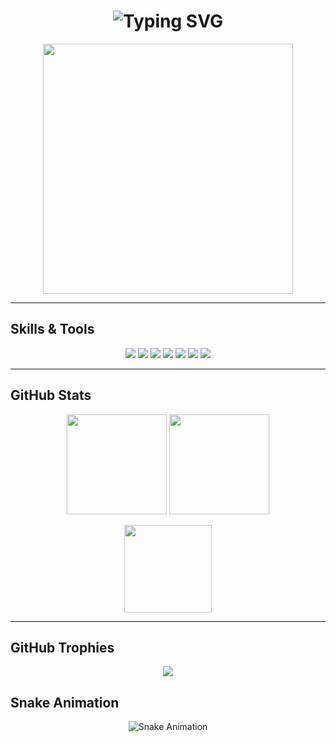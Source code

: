 <h1 align="center">
  <img src="https://readme-typing-svg.herokuapp.com?font=Fira+Code&size=30&pause=1000&center=true&vCenter=true&width=800&lines=Hi+I'm+Kirollos+👋;Software+Dev+Student;Cloud+%26+AI+Enthusiast;Cybersecurity+%26+ML+Fan;Future+Engineer+in+Canada" alt="Typing SVG" />
</h1>

<p align="center">
  <img src="https://media.giphy.com/media/qgQUggAC3Pfv687qPC/giphy.gif" width="400" />
</p>

---

## **Skills & Tools**
<p align="center">
  <img src="https://img.shields.io/badge/C++-00599C?style=for-the-badge&logo=c%2B%2B" />
  <img src="https://img.shields.io/badge/Python-3776AB?style=for-the-badge&logo=python" />
  <img src="https://img.shields.io/badge/Dart-0175C2?style=for-the-badge&logo=dart" />
  <img src="https://img.shields.io/badge/AWS-232F3E?style=for-the-badge&logo=amazon-aws" />
  <img src="https://img.shields.io/badge/Docker-2496ED?style=for-the-badge&logo=docker" />
  <img src="https://img.shields.io/badge/Linux-FCC624?style=for-the-badge&logo=linux" />
  <img src="https://img.shields.io/badge/Git-F05032?style=for-the-badge&logo=git" />
</p>

---

## **GitHub Stats**
<p align="center">
  <img src="https://github-readme-stats.vercel.app/api?username=Kirollos&show_icons=true&theme=radical" height="160" />
  <img src="https://github-readme-streak-stats.herokuapp.com/?user=Kirollos&theme=radical" height="160" />
</p>
<p align="center">
  <img src="https://github-readme-stats.vercel.app/api/top-langs/?username=Kirollos&layout=compact&theme=radical" height="140" />



</p>

---

## **GitHub Trophies**
<p align="center">
  <img src="https://github-profile-trophy.vercel.app/?username=Kirollos&theme=radical&no-frame=true&margin-w=15&margin-h=15" />
</p>




## **Snake Animation**
<p align="center">
  <img src="https://github.com/Kirollos/Kirollos/blob/output/github-contribution-grid-snake.svg" alt="Snake Animation" />
</p>

